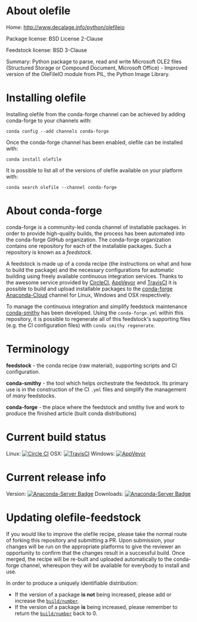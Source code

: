 About olefile
=============

Home: http://www.decalage.info/python/olefileio

Package license: BSD License 2-Clause

Feedstock license: BSD 3-Clause

Summary: Python package to parse, read and write Microsoft OLE2 files (Structured Storage or Compound Document, Microsoft Office) - Improved version of the OleFileIO module from PIL, the Python Image Library.




Installing olefile
==================

Installing olefile from the conda-forge channel can be achieved by adding conda-forge to your channels with:

```
conda config --add channels conda-forge
```

Once the conda-forge channel has been enabled, olefile can be installed with:

```
conda install olefile
```

It is possible to list all of the versions of olefile available on your platform with:

```
conda search olefile --channel conda-forge
```


About conda-forge
=================

conda-forge is a community-led conda channel of installable packages.
In order to provide high-quality builds, the process has been automated into the
conda-forge GitHub organization. The conda-forge organization contains one repository 
for each of the installable packages. Such a repository is known as a *feedstock*.

A feedstock is made up of a conda recipe (the instructions on what and how to build
the package) and the necessary configurations for automatic building using freely
available continuous integration services. Thanks to the awesome service provided by
[CircleCI](https://circleci.com/), [AppVeyor](http://www.appveyor.com/)
and [TravisCI](https://travis-ci.org/) it is possible to build and upload installable
packages to the [conda-forge](https://anaconda.org/conda-forge)
[Anaconda-Cloud](http://docs.anaconda.org/) channel for Linux, Windows and OSX respectively.

To manage the continuous integration and simplify feedstock maintenance
[conda-smithy](http://github.com/conda-forge/conda-smithy) has been developed.
Using the ``conda-forge.yml`` within this repository, it is possible to regenerate all of
this feedstock's supporting files (e.g. the CI configuration files) with ``conda smithy regenerate``.


Terminology
===========

**feedstock** - the conda recipe (raw material), supporting scripts and CI configuration.

**conda-smithy** - the tool which helps orchestrate the feedstock.
                   Its primary use is in the construction of the CI ``.yml`` files
                   and simplify the management of *many* feedstocks.

**conda-forge** - the place where the feedstock and smithy live and work to
                  produce the finished article (built conda distributions)

Current build status
====================

Linux: [![Circle CI](https://circleci.com/gh/conda-forge/olefile-feedstock.svg?style=svg)](https://circleci.com/gh/conda-forge/olefile-feedstock)
OSX: [![TravisCI](https://travis-ci.org/conda-forge/olefile-feedstock.svg?branch=master)](https://travis-ci.org/conda-forge/olefile-feedstock) 
Windows: [![AppVeyor](https://ci.appveyor.com/api/projects/status/github/conda-forge/olefile-feedstock?svg=True)](https://ci.appveyor.com/project/conda-forge/olefile-feedstock/branch/master)

Current release info
====================
Version: [![Anaconda-Server Badge](https://anaconda.org/conda-forge/olefile/badges/version.svg)](https://anaconda.org/conda-forge/olefile)
Downloads: [![Anaconda-Server Badge](https://anaconda.org/conda-forge/olefile/badges/downloads.svg)](https://anaconda.org/conda-forge/olefile)


Updating olefile-feedstock
==========================

If you would like to improve the olefile recipe, please take the normal
route of forking this repository and submitting a PR. Upon submission, your changes will
be run on the appropriate platforms to give the reviewer an opportunity to confirm that the
changes result in a successful build. Once merged, the recipe will be re-built and uploaded
automatically to the conda-forge channel, whereupon they will be available for everybody to
install and use.

In order to produce a uniquely identifiable distribution:
 * If the version of a package **is not** being increased, please add or increase
   the [``build/number``](http://conda.pydata.org/docs/building/meta-yaml.html#build-number-and-string). 
 * If the version of a package **is** being increased, please remember to return
   the [``build/number``](http://conda.pydata.org/docs/building/meta-yaml.html#build-number-and-string)
   back to 0.
